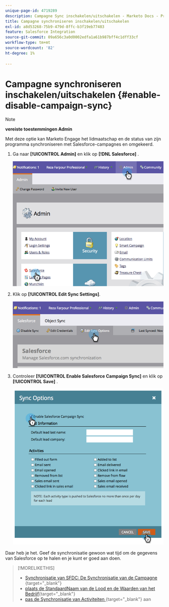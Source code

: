 ```yaml
---
unique-page-id: 4719289
description: Campagne Sync inschakelen/uitschakelen - Marketo Docs - Productdocumentatie
title: Campagne synchroniseren inschakelen/uitschakelen
exl-id: a8d53268-75b9-479d-8ffc-b3f19eb77483
feature: Salesforce Integration
source-git-commit: 09a656c3a0d0002edfa1a61b987bff4c1dff33cf
workflow-type: tm+mt
source-wordcount: '82'
ht-degree: 1%

---
```


# Campagne synchroniseren inschakelen/uitschakelen {#enable-disable-campaign-sync}

>[!NOTE]
>
>**vereiste toestemmingen Admin**

Met deze optie kan Marketo Engage het lidmaatschap en de status van zijn programma synchroniseren met Salesforce-campagnes en omgekeerd.

1. Ga naar **[!UICONTROL Admin]** en klik op **[!DNL Salesforce]** .

   ![](assets/image2014-12-9-13-3a36-3a49.png)

1. Klik op **[!UICONTROL Edit Sync Settings]**.

   ![](assets/image2014-12-9-13-3a37-3a0.png)

1. Controleer **[!UICONTROL Enable Salesforce Campaign Sync]** en klik op **[!UICONTROL Save]** .

   ![](assets/image2014-12-9-13-3a37-3a8.png)

Daar heb je het. Geef de synchronisatie gewoon wat tijd om de gegevens van Salesforce op te halen en je kunt er goed aan doen.

>[!MORELIKETHIS]
>
>* [&#x200B; Synchronisatie van SFDC: De Synchronisatie van de Campagne &#x200B;](/help/marketo/product-docs/crm-sync/salesforce-sync/sfdc-sync-details/sfdc-sync-campaign-sync.md){target="_blank"}
>* [&#x200B; plaats de StandaardNaam van de Lood en de Waarden van het Bedrijf &#x200B;](/help/marketo/product-docs/crm-sync/salesforce-sync/setup/optional-steps/set-default-person-last-name-and-company-name.md){target="_blank"}
>* [&#x200B; pas de Synchronisatie van Activiteiten &#x200B;](/help/marketo/product-docs/crm-sync/salesforce-sync/setup/optional-steps/customize-activities-sync.md){target="_blank"} aan
